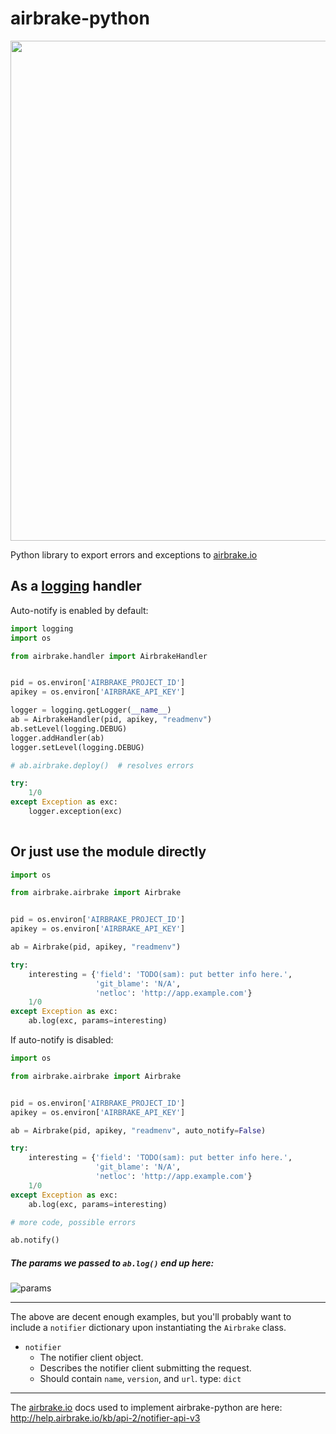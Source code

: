 airbrake-python
===============

<img src="http://f.cl.ly/items/3Z1A202C1U2j3E1O1N0n/python%2009.19.32.jpg" width=800px>

Python library to export errors and exceptions to [airbrake.io](https://airbrake.io/)


As a [logging](http://docs.python.org/2/library/logging.html) handler
-----------------------------------

Auto-notify is enabled by default:

```python
import logging
import os

from airbrake.handler import AirbrakeHandler


pid = os.environ['AIRBRAKE_PROJECT_ID']
apikey = os.environ['AIRBRAKE_API_KEY']

logger = logging.getLogger(__name__)
ab = AirbrakeHandler(pid, apikey, "readmenv")
ab.setLevel(logging.DEBUG)
logger.addHandler(ab)
logger.setLevel(logging.DEBUG)

# ab.airbrake.deploy()  # resolves errors

try:
    1/0
except Exception as exc:
    logger.exception(exc)
         
```

Or just use the module directly
------------
```python
import os

from airbrake.airbrake import Airbrake


pid = os.environ['AIRBRAKE_PROJECT_ID']
apikey = os.environ['AIRBRAKE_API_KEY']

ab = Airbrake(pid, apikey, "readmenv")

try:
    interesting = {'field': 'TODO(sam): put better info here.',
                   'git_blame': 'N/A',
                   'netloc': 'http://app.example.com'}
    1/0
except Exception as exc:
    ab.log(exc, params=interesting)
```



If auto-notify is disabled:

```python
import os

from airbrake.airbrake import Airbrake


pid = os.environ['AIRBRAKE_PROJECT_ID']
apikey = os.environ['AIRBRAKE_API_KEY']

ab = Airbrake(pid, apikey, "readmenv", auto_notify=False)

try:
    interesting = {'field': 'TODO(sam): put better info here.',
                   'git_blame': 'N/A',
                   'netloc': 'http://app.example.com'}
    1/0
except Exception as exc:
    ab.log(exc, params=interesting)

# more code, possible errors

ab.notify()
```

##### The params we passed to `ab.log()` end up here:  

![params](https://raw.github.com/smlstvnh/airbrake-python/master/data/airbrake_params.png)


-------


The above are decent enough examples, but you'll probably want to  
include a `notifier` dictionary upon instantiating the `Airbrake` class.

* `notifier`
  * The notifier client object.
  * Describes the notifier client submitting the request.
  * Should contain `name`, `version`, and `url`. type: `dict`

-----------------

The [airbrake.io](https://airbrake.io/) docs used to implement airbrake-python are here:
http://help.airbrake.io/kb/api-2/notifier-api-v3
